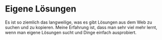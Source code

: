 # Eigene Lösungen
Es ist so ziemlich das langweilige, was es gibt Lösungen aus dem Web zu suchen und zu kopieren. Meine Erfahrung ist, dass man sehr viel mehr lernt, wenn man eigene Lösungen sucht und Dinge einfach ausprobiert. 
